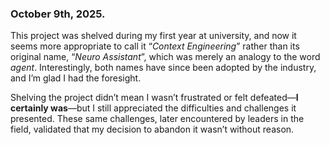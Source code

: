 ### October 9th, 2025.

This project was shelved during my first year at university, and now it seems more appropriate to call it “*Context Engineering*” rather than its original name, “*Neuro Assistant*”, which was merely an analogy to the word *agent*. Interestingly, both names have since been adopted by the industry, and I’m glad I had the foresight.

Shelving the project didn’t mean I wasn’t frustrated or felt defeated—**I certainly was**—but I still appreciated the difficulties and challenges it presented. These same challenges, later encountered by leaders in the field, validated that my decision to abandon it wasn’t without reason.
